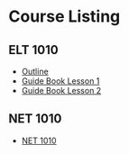 # Course Listing

## ELT 1010
- [Outline](./ELT1010/Outline.md)
- [Guide Book Lesson 1](ELT1010/ELT1010%20Guide%20Book%20Lesson%201.md)
- [Guide Book Lesson 2](ELT1010/ELT1010%20Guide%20Book%20Lesson%202.md)

## NET 1010
- [NET 1010](./NET1010/Outline.md)

